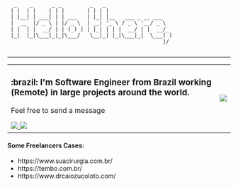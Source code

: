 ```
  _    _      _ _         _   _                     
 | |  | |    | | |       | | | |                    
 | |__| | ___| | | ___   | |_| |__   ___ _ __ ___   
 |  __  |/ _ \ | |/ _ \  | __| '_ \ / _ \ '__/ _ \  
 | |  | |  __/ | | (_) | | |_| | | |  __/ | |  __/_ 
 |_|  |_|\___|_|_|\___/   \__|_| |_|\___|_|  \___( )
                                                 |/ 
                                                                                   
```
---

<table>
    <tr>
      <td>
        <h3> :brazil: I'm Software Engineer from Brazil working (Remote) in large projects around the world. </h3>
        <p>Feel free to send a message</p>
         <a target="_blank" href="https://www.linkedin.com/in/vinicius-morais-dutra-5260bb116/">
           <img src="https://img.shields.io/badge/-LinkedIn-blue?style=flat-square&logo=Linkedin&logoColor=white&link=https://www.linkedin.com/in/vinicius-morais-dutra-5260bb116/" />
        </a>
         <a target="_blank" href="https://beadev.net">
           <img src="https://img.shields.io/badge/blog-beadev.net-black" />
        </a>
      </td>
      <td>
        <img src="https://github-readme-stats.vercel.app/api/top-langs/?username=vinicinbgs&theme=dark&langs_count=10&layout=default&hide=blade" />
      </td>
    </tr>
</table>

<h4>Some Freelancers Cases: </h4>
<ul>
<li>https://www.suacirurgia.com.br/</li>
<li>https://tembo.com.br/</li>
<li>https://www.drcaiozucoloto.com/</li>
</ul>
